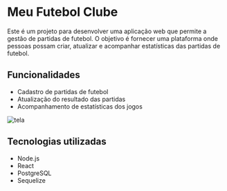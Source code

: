 # Meu Futebol Clube
Este é um projeto para desenvolver uma aplicação web que permite a gestão de partidas de futebol. O objetivo é fornecer uma plataforma onde pessoas possam criar, atualizar e acompanhar estatísticas das partidas de futebol.

## Funcionalidades
* Cadastro de partidas de futebol
* Atualização do resultado das partidas
* Acompanhamento de estatísticas dos jogos

![tela](https://user-images.githubusercontent.com/108986668/235802837-1b016baa-3243-42d9-9d1a-4cc1389b62c2.png)

## Tecnologias utilizadas
* Node.js
* React
* PostgreSQL
* Sequelize

